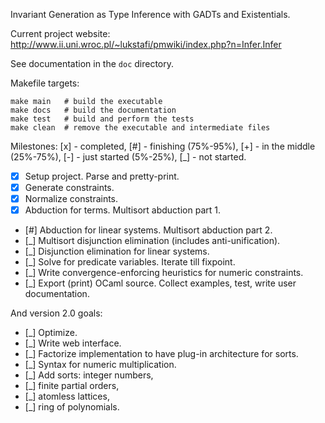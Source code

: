 Invariant Generation as Type Inference with GADTs and Existentials.

Current project website: http://www.ii.uni.wroc.pl/~lukstafi/pmwiki/index.php?n=Infer.Infer

See documentation in the `doc` directory.

Makefile targets:
```
make main   # build the executable
make docs   # build the documentation
make test   # build and perform the tests
make clean  # remove the executable and intermediate files
```

Milestones: [x] - completed, [#] - finishing (75%-95%), [+] - in the middle (25%-75%), [-] - just started (5%-25%), [_] - not started.
- [x] Setup project. Parse and pretty-print.
- [x] Generate constraints.
- [x] Normalize constraints.
- [x] Abduction for terms. Multisort abduction part 1.
- [#] Abduction for linear systems. Multisort abduction part 2.
- [_] Multisort disjunction elimination (includes anti-unification).
- [_] Disjunction elimination for linear systems.
- [_] Solve for predicate variables. Iterate till fixpoint.
- [_] Write convergence-enforcing heuristics for numeric constraints.
- [_] Export (print) OCaml source. Collect examples, test, write user documentation.

And version 2.0 goals:
- [_] Optimize.
- [_] Write web interface.
- [_] Factorize implementation to have plug-in architecture for sorts.
- [_] Syntax for numeric multiplication.
- [_] Add sorts: integer numbers,
- [_] finite partial orders,
- [_] atomless lattices,
- [_] ring of polynomials.
